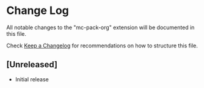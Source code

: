 # Change Log

All notable changes to the "mc-pack-org" extension will be documented in this file.

Check [Keep a Changelog](http://keepachangelog.com/) for recommendations on how to structure this file.

## [Unreleased]

- Initial release